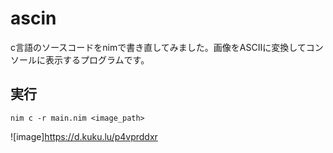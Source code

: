 # ascin
c言語のソースコードをnimで書き直してみました。画像をASCIIに変換してコンソールに表示するプログラムです。

## 実行
```
nim c -r main.nim <image_path>
```
![image]https://d.kuku.lu/p4vprddxr

